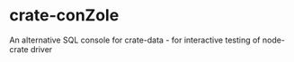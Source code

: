 crate-conZole
=============

An alternative SQL console for crate-data - for interactive testing of node-crate driver
